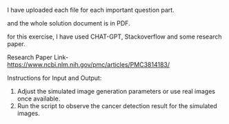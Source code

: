 I have uploaded each file for each important question part.

and the whole solution document is in PDF.


for this exercise, I have used CHAT-GPT, Stackoverflow and some research paper.

Research Paper Link- https://www.ncbi.nlm.nih.gov/pmc/articles/PMC3814183/


Instructions for Input and Output:
1. Adjust the simulated image generation parameters or use real images once available.
2. Run the script to observe the cancer detection result for the simulated images.
